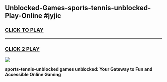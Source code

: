 
## Unblocked-Games-sports-tennis-unblocked-Play-Online #jyjic
<h3>
<a href="https://news.freeplayer.one?title=sports-tennis-unblocked&ref=3">CLICK TO PLAY</a></h3>
<hr>

<h3>
<a href="https://news.freeplayer.one?title=sports-tennis-unblocked&ref=3">CLICK 2 PLAY</a>
  
</h3>

<a href="https://news.freeplayer.one?title=sports-tennis-unblocked&ref=3"><img src="https://clearcache.store/games.png"></a>


**sports-tennis-unblocked games unblocked: Your Gateway to Fun and Accessible Online Gaming**
